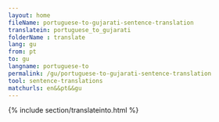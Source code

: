 ```yaml
---
layout: home
fileName: portuguese-to-gujarati-sentence-translation
translatein: portuguese_to_gujarati
folderName : translate
lang: gu
from: pt
to: gu
langname: portuguese-to
permalink: /gu/portuguese-to-gujarati-sentence-translation
tool: sentence-translations
matchurls: en&&pt&&gu
---
```

{% include section/translateinto.html %}
